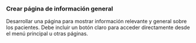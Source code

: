 ### Crear página de información general

Desarrollar una página para mostrar información relevante y general sobre los pacientes. Debe incluir un botón claro para acceder directamente desde el menú principal u otras páginas.